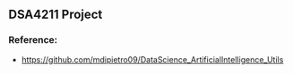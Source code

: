 ## DSA4211 Project

### Reference:
- https://github.com/mdipietro09/DataScience_ArtificialIntelligence_Utils
